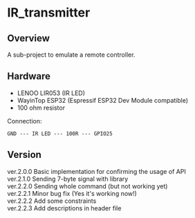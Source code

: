 # IR_transmitter
## Overview
A sub-project to emulate a remote controller.

## Hardware
* LENOO LIR053 (IR LED)
* WayinTop ESP32 (Espressif ESP32 Dev Module compatible)
* 100 ohm resistor

Connection:
```
GND --- IR LED --- 100R --- GPIO25
```
## Version
ver.2.0.0 Basic implementation for confirming the usage of API <br>
ver.2.1.0 Sending 7-byte signal with library <br>
ver.2.2.0 Sending whole command (but not working yet) <br>
ver.2.2.1 Minor bug fix (Yes it's working now!) <br>
ver.2.2.2 Add some constraints <br>
ver.2.2.3 Add descriptions in header file <br>